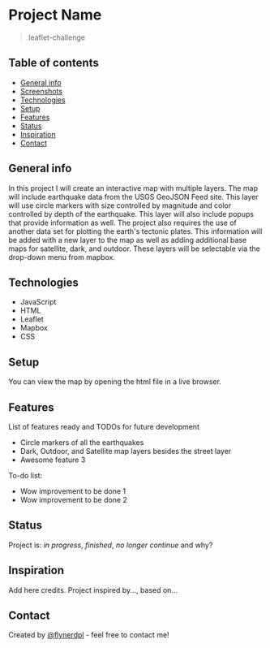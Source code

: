 # Project Name
> leaflet-challenge

## Table of contents
* [General info](#general-info)
* [Screenshots](#screenshots)
* [Technologies](#technologies)
* [Setup](#setup)
* [Features](#features)
* [Status](#status)
* [Inspiration](#inspiration)
* [Contact](#contact)

## General info
In this project I will create an interactive map with multiple layers. The map will include earthquake data from the USGS GeoJSON Feed site. This layer will use circle markers with size controlled by magnitude and color controlled by depth of the earthquake. This layer will also include popups that provide information as well. The project also requires the use of another data set for plotting the earth's tectonic plates. This information will be added with a new layer to the map as well as adding additional base maps for satellite, dark, and outdoor. These layers will be selectable via the drop-down menu from mapbox.

## Technologies
* JavaScript
* HTML
* Leaflet
* Mapbox
* CSS

## Setup
You can view the map by opening the html file in a live browser.

## Features
List of features ready and TODOs for future development
* Circle markers of all the earthquakes 
* Dark, Outdoor, and Satellite map layers besides the street layer
* Awesome feature 3

To-do list:
* Wow improvement to be done 1
* Wow improvement to be done 2

## Status
Project is: _in progress_, _finished_, _no longer continue_ and why?

## Inspiration
Add here credits. Project inspired by..., based on...

## Contact
Created by [@flynerdpl](https://www.flynerd.pl/) - feel free to contact me!

